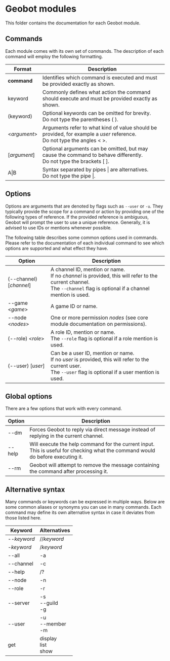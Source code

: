 # Geobot modules

This folder contains the documentation for each Geobot module.

## Commands

Each module comes with its own set of commands.
The description of each command will employ the following formatting.

Format         | Description 
---------------|------------
**command**    | Identifies which command is executed and must be provided exactly as shown.
keyword        | Commonly defines what action the command should execute and must be provided exactly as shown.
(keyword)      | Optional keywords can be omitted for brevity.<br>Do not type the parentheses ( ).
\<*argument*\> | Arguments refer to what kind of value should be provided, for example a *user* reference.<br>Do not type the angles \< \>.
\[*argument*\] | Optional arguments can be omitted, but may cause the command to behave differently.<br>Do not type the brackets \[ \].
A&vert;B       | Syntax separated by pipes &vert; are alternatives.<br>Do not type the pipe &vert;.

## Options

Options are arguments that are denoted by flags such as `--user` or `-u`.
They typically provide the scope for a command or action by providing one of the following types of reference.
If the provided reference is ambiguous, Geobot will prompt the user to use a unique reference.
Generally, it is advised to use IDs or mentions whenever possible.

The following table describes some common options used in commands.
Please refer to the documentation of each individual command to see which options are supported and what effect they have.

Option                    | Description
--------------------------|------------
(--channel) \[*channel*\] | A channel ID, mention or name.<br>If no *channel* is provided, this will refer to the current channel.<br>The `--channel` flag is optional if a channel mention is used.
--game \<*game*\>         | A game ID or name.
--node \<*nodes*\>        | One or more permission *nodes* (see core module documentation on permissions).
(--role) \<*role*\>       | A role ID, mention or name.<br>The `--role` flag is optional if a role mention is used.
(--user) \[*user*\]       | Can be a user ID, mention or name.<br>If no *user* is provided, this will refer to the current user.<br>The `--user` flag is optional if a user mention is used.

## Global options

There are a few options that work with every command.

Option | Description
-------|------------
--dm   | Forces Geobot to reply via direct message instead of replying in the current channel.
--help | Will execute the help command for the current input. This is useful for checking what the command would do before executing it.
--rm   | Geobot will attempt to remove the message containing the command after processing it.

## Alternative syntax

Many commands or keywords can be expressed in multiple ways.
Below are some common aliases or synonyms you can use in many commands.
Each command may define its own alternative syntax in case it deviates from those listed here.

Keyword     | Alternatives
------------|-------------
--*keyword* | //*keyword*
-*keyword*  | /*keyword*
--all       | -a
--channel   | -c
--help      | /?
--node      | -n
--role      | -r
--server    | -s<br>--guild<br>-g
--user      | -u<br>--member<br>-m
get         | display<br>list<br>show
